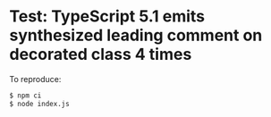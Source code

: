 # Test: TypeScript 5.1 emits synthesized leading comment on decorated class 4 times

To reproduce:

```sh
$ npm ci
$ node index.js
```
